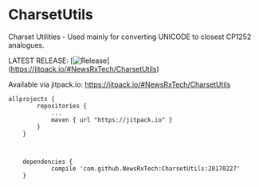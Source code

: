 # CharsetUtils
Charset Utilities - Used mainly for converting UNICODE to closest CP1252 analogues.

LATEST RELEASE: [![Release](https://jitpack.io/v/NewsRxTech/CharsetUtils.svg)] (https://jitpack.io/#NewsRxTech/CharsetUtils)

Available via jitpack.io: https://jitpack.io/#NewsRxTech/CharsetUtils

```
allprojects {
		repositories {
			...
			maven { url "https://jitpack.io" }
		}
	}
```

```


	dependencies {
	        compile 'com.github.NewsRxTech:CharsetUtils:20170227'
	}

```
